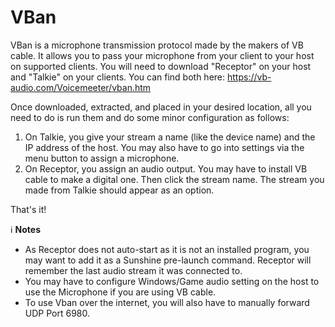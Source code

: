 # VBan

VBan is a microphone transmission protocol made by the makers of VB cable. It allows you to pass your microphone from
your client to your host on supported clients. You will need to download "Receptor" on your host and "Talkie" on your
clients. You can find both here: <https://vb-audio.com/Voicemeeter/vban.htm>

Once downloaded, extracted, and placed in your desired location, all you need to do is run them and do some minor
configuration as follows:

1. On Talkie, you give your stream a name (like the device name) and the IP address of the host.
   You may also have to go into settings via the menu button to assign a microphone.
2. On Receptor, you assign an audio output. You may have to install VB cable to make a digital one.
   Then click the stream name. The stream you made from Talkie should appear as an option.

That's it!

:information_source: **Notes**

- As Receptor does not auto-start as it is not an installed program, you may want to add it as a
  Sunshine pre-launch command. Receptor will remember the last audio stream it was connected to.
- You may have to configure Windows/Game audio setting on the host to use the Microphone if you are using VB cable.
- To use Vban over the internet, you will also have to manually forward UDP Port 6980.
